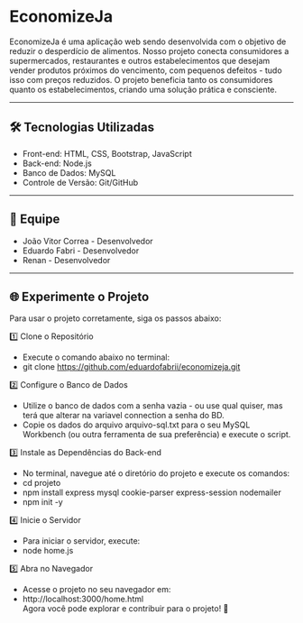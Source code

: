 # EconomizeJa
EconomizeJa é uma aplicação web sendo desenvolvida com o objetivo de reduzir o desperdício de alimentos. Nosso projeto conecta consumidores a supermercados, restaurantes e outros estabelecimentos que desejam vender produtos próximos do vencimento, com pequenos defeitos - tudo isso com preços reduzidos. O projeto beneficia tanto os consumidores quanto os estabelecimentos, criando uma solução prática e consciente. <br>

***

## 🛠 Tecnologias Utilizadas
+ Front-end: HTML, CSS, Bootstrap, JavaScript<br>
+ Back-end: Node.js<br>
+ Banco de Dados: MySQL<br>
+ Controle de Versão: Git/GitHub<br>

***

## 👥 Equipe
+ João Vitor Correa - Desenvolvedor<br>
+ Eduardo Fabri - Desenvolvedor<br>
+ Renan - Desenvolvedor<br>

***

## 🌐 Experimente o Projeto<br>
Para usar o projeto corretamente, siga os passos abaixo:<br>

1️⃣ Clone o Repositório<br>
+ Execute o comando abaixo no terminal:<br>
+ git clone https://github.com/eduardofabrii/economizeja.git<br>

2️⃣ Configure o Banco de Dados<br>
+ Utilize o banco de dados com a senha vazia - ou use qual quiser, mas terá que alterar na variavel connection a senha do BD.<br>
+ Copie os dados do arquivo arquivo-sql.txt para o seu MySQL Workbench (ou outra ferramenta de sua preferência) e execute o script.<br>

3️⃣ Instale as Dependências do Back-end<br>
+ No terminal, navegue até o diretório do projeto e execute os comandos:<br>
+ cd projeto<br>
+ npm install express mysql cookie-parser express-session nodemailer<br>
+ npm init -y<br>

4️⃣ Inicie o Servidor<br>
+ Para iniciar o servidor, execute:<br>
+ node home.js<br>

5️⃣ Abra no Navegador<br>
+ Acesse o projeto no seu navegador em:<br>
+ http://localhost:3000/home.html<br>
Agora você pode explorar e contribuir para o projeto! 🌟<br>
